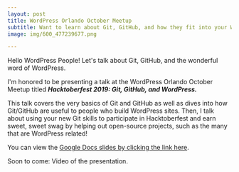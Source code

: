 ```yaml
---
layout: post
title: WordPress Orlando October Meetup
subtitle: Want to learn about Git, GitHub, and how they fit into your WordPress world?
image: img/600_477239677.png

---
```

Hello WordPress People! Let's talk about Git, GitHub, and the wonderful word of WordPress.

I'm honored to be presenting a talk at the WordPress Orlando October Meetup titled **_Hacktoberfest 2019: Git, GitHub, and WordPress._**

This talk covers the very basics of Git and GitHub as well as dives into how Git/GitHub are useful to people who build WordPress sites. Then, I talk about using your new Git skills to participate in Hacktoberfest and earn sweet, sweet swag by helping out open-source projects, such as the many that are WordPress related!

You can view the [Google Docs slides by clicking the link here](https://docs.google.com/presentation/d/1tQuDIBwzjs8fpQ-ZS5wmkb92IMtp7oMafFGr4xQPAqc/edit?usp=sharing "Hacktoberfest 2019: Git, GitHub, and WordPress").

Soon to come: Video of the presentation.